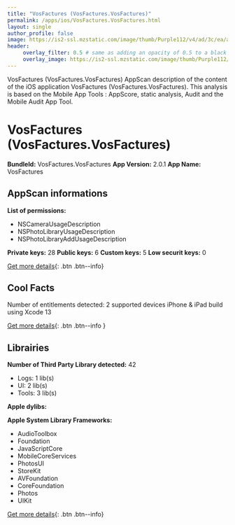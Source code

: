 ```yaml
---
title: "VosFactures (VosFactures.VosFactures)"
permalink: /apps/ios/VosFactures.VosFactures.html
layout: single
author_profile: false
image: https://is2-ssl.mzstatic.com/image/thumb/Purple112/v4/ad/3c/ea/ad3ceab0-90b7-71e9-08fd-da80aa64ee1c/AppIcon-fr-0-0-1x_U007emarketing-0-0-0-7-0-0-sRGB-0-0-0-GLES2_U002c0-512MB-85-220-0-0.png/512x512bb.jpg
header: 
     overlay_filter: 0.5 # same as adding an opacity of 0.5 to a black background
     overlay_image: https://is2-ssl.mzstatic.com/image/thumb/Purple112/v4/ad/3c/ea/ad3ceab0-90b7-71e9-08fd-da80aa64ee1c/AppIcon-fr-0-0-1x_U007emarketing-0-0-0-7-0-0-sRGB-0-0-0-GLES2_U002c0-512MB-85-220-0-0.png/512x512bb.jpg
---
```

VosFactures (VosFactures.VosFactures) AppScan description of the content of the iOS application VosFactures (VosFactures.VosFactures). This analysis is based on the Mobile App Tools : AppScore, static analysis, Audit and the Mobile Audit App Tool.

# VosFactures (VosFactures.VosFactures)

**BundleId:** VosFactures.VosFactures
**App Version:** 2.0.1
**App Name:** VosFactures


## AppScan informations 

**List of permissions:** 
- NSCameraUsageDescription
- NSPhotoLibraryUsageDescription
- NSPhotoLibraryAddUsageDescription
  
  
**Private keys:** 28
**Public keys:** 6
**Custom keys:** 5
**Low securit keys:** 0
  
[Get more details](/pricing.html){: .btn .btn--info}

## Cool Facts

Number of entitlements detected: 2
supported devices iPhone & iPad
build using Xcode 13
  
[Get more details](/pricing.html){: .btn .btn--info }

## Librairies 
**Number of Third Party Library detected:** 42
- Logs: 1 lib(s)
- UI: 2 lib(s)
- Tools: 3 lib(s)


**Apple dylibs:**


**Apple System Library Frameworks:**
- AudioToolbox
- Foundation
- JavaScriptCore
- MobileCoreServices
- PhotosUI
- StoreKit
- AVFoundation
- CoreFoundation
- Photos
- UIKit


  
[Get more details](/pricing.html){: .btn .btn--info}

